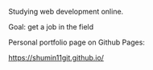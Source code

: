 Studying web development online.

Goal: get a job in the field

Personal portfolio page on Github Pages:

https://shumin11git.github.io/

